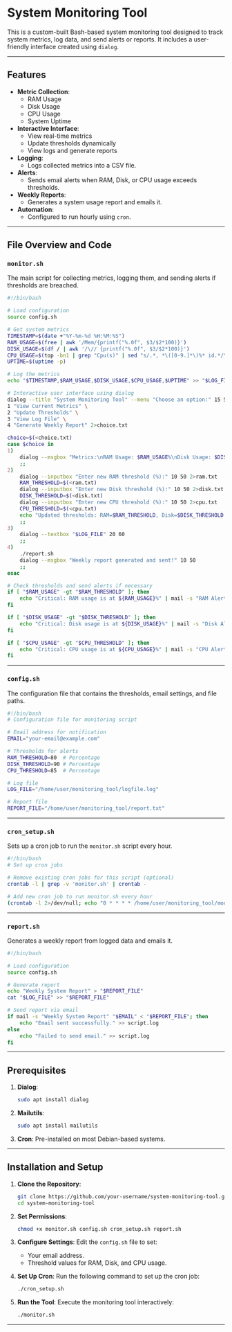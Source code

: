 

# System Monitoring Tool

This is a custom-built Bash-based system monitoring tool designed to track system metrics, log data, and send alerts or reports. It includes a user-friendly interface created using `dialog`.

---

## Features

- **Metric Collection**:
  - RAM Usage
  - Disk Usage
  - CPU Usage
  - System Uptime
- **Interactive Interface**:
  - View real-time metrics
  - Update thresholds dynamically
  - View logs and generate reports
- **Logging**:
  - Logs collected metrics into a CSV file.
- **Alerts**:
  - Sends email alerts when RAM, Disk, or CPU usage exceeds thresholds.
- **Weekly Reports**:
  - Generates a system usage report and emails it.
- **Automation**:
  - Configured to run hourly using `cron`.

---

## File Overview and Code

### `monitor.sh`
The main script for collecting metrics, logging them, and sending alerts if thresholds are breached.

```bash
#!/bin/bash

# Load configuration
source config.sh

# Get system metrics
TIMESTAMP=$(date +"%Y-%m-%d %H:%M:%S")
RAM_USAGE=$(free | awk '/Mem/{printf("%.0f", $3/$2*100)}')
DISK_USAGE=$(df / | awk '/\// {printf("%.0f", $3/$2*100)}')
CPU_USAGE=$(top -bn1 | grep "Cpu(s)" | sed "s/.*, *\([0-9.]*\)%* id.*/\1/" | awk '{print 100 - $1}')
UPTIME=$(uptime -p)

# Log the metrics
echo "$TIMESTAMP,$RAM_USAGE,$DISK_USAGE,$CPU_USAGE,$UPTIME" >> "$LOG_FILE"

# Interactive user interface using dialog
dialog --title "System Monitoring Tool" --menu "Choose an option:" 15 50 5 \
1 "View Current Metrics" \
2 "Update Thresholds" \
3 "View Log File" \
4 "Generate Weekly Report" 2>choice.txt

choice=$(<choice.txt)
case $choice in
1)
    dialog --msgbox "Metrics:\nRAM Usage: $RAM_USAGE%\nDisk Usage: $DISK_USAGE%\nCPU Usage: $CPU_USAGE%\nUptime: $UPTIME" 10 50
    ;;
2)
    dialog --inputbox "Enter new RAM threshold (%):" 10 50 2>ram.txt
    RAM_THRESHOLD=$(<ram.txt)
    dialog --inputbox "Enter new Disk threshold (%):" 10 50 2>disk.txt
    DISK_THRESHOLD=$(<disk.txt)
    dialog --inputbox "Enter new CPU threshold (%):" 10 50 2>cpu.txt
    CPU_THRESHOLD=$(<cpu.txt)
    echo "Updated thresholds: RAM=$RAM_THRESHOLD, Disk=$DISK_THRESHOLD, CPU=$CPU_THRESHOLD"
    ;;
3)
    dialog --textbox "$LOG_FILE" 20 60
    ;;
4)
    ./report.sh
    dialog --msgbox "Weekly report generated and sent!" 10 50
    ;;
esac

# Check thresholds and send alerts if necessary
if [ "$RAM_USAGE" -gt "$RAM_THRESHOLD" ]; then
    echo "Critical: RAM usage is at ${RAM_USAGE}%" | mail -s "RAM Alert" "$EMAIL"
fi

if [ "$DISK_USAGE" -gt "$DISK_THRESHOLD" ]; then
    echo "Critical: Disk usage is at ${DISK_USAGE}%" | mail -s "Disk Alert" "$EMAIL"
fi

if [ "$CPU_USAGE" -gt "$CPU_THRESHOLD" ]; then
    echo "Critical: CPU usage is at ${CPU_USAGE}%" | mail -s "CPU Alert" "$EMAIL"
fi
```

---

### `config.sh`
The configuration file that contains the thresholds, email settings, and file paths.

```bash
#!/bin/bash
# Configuration file for monitoring script

# Email address for notification
EMAIL="your-email@example.com"

# Thresholds for alerts
RAM_THRESHOLD=80  # Percentage
DISK_THRESHOLD=90 # Percentage
CPU_THRESHOLD=85  # Percentage

# Log file
LOG_FILE="/home/user/monitoring_tool/logfile.log"

# Report file
REPORT_FILE="/home/user/monitoring_tool/report.txt"
```

---

### `cron_setup.sh`
Sets up a cron job to run the `monitor.sh` script every hour.

```bash
#!/bin/bash
# Set up cron jobs

# Remove existing cron jobs for this script (optional)
crontab -l | grep -v 'monitor.sh' | crontab -

# Add new cron job to run monitor.sh every hour
(crontab -l 2>/dev/null; echo "0 * * * * /home/user/monitoring_tool/monitor.sh") | crontab -
```

---

### `report.sh`
Generates a weekly report from logged data and emails it.

```bash
#!/bin/bash

# Load configuration
source config.sh

# Generate report
echo "Weekly System Report" > "$REPORT_FILE"
cat "$LOG_FILE" >> "$REPORT_FILE"

# Send report via email
if mail -s "Weekly System Report" "$EMAIL" < "$REPORT_FILE"; then
    echo "Email sent successfully." >> script.log
else
    echo "Failed to send email." >> script.log
fi
```

---

## Prerequisites

1. **Dialog**:
   ```bash
   sudo apt install dialog
   ```
2. **Mailutils**:
   ```bash
   sudo apt install mailutils
   ```
3. **Cron**:
   Pre-installed on most Debian-based systems.

---

## Installation and Setup

1. **Clone the Repository**:
   ```bash
   git clone https://github.com/your-username/system-monitoring-tool.git
   cd system-monitoring-tool
   ```

2. **Set Permissions**:
   ```bash
   chmod +x monitor.sh config.sh cron_setup.sh report.sh
   ```

3. **Configure Settings**:
   Edit the `config.sh` file to set:
   - Your email address.
   - Threshold values for RAM, Disk, and CPU usage.

4. **Set Up Cron**:
   Run the following command to set up the cron job:
   ```bash
   ./cron_setup.sh
   ```

5. **Run the Tool**:
   Execute the monitoring tool interactively:
   ```bash
   ./monitor.sh
   ```

---


